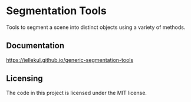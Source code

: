 # Segmentation Tools
Tools to segment a scene into distinct objects using a variety of methods.

## Documentation

https://jellekul.github.io/generic-segmentation-tools


## Licensing

The code in this project is licensed under the MIT license.